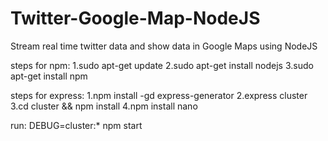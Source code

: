 # Twitter-Google-Map-NodeJS
Stream real time twitter data and show data in Google Maps using NodeJS

steps for npm:
1.sudo apt-get update 
2.sudo apt-get install nodejs
3.sudo apt-get install npm

steps for express:
1.npm install -gd express-generator
2.express cluster
3.cd cluster && npm install
4.npm install nano

run: DEBUG=cluster:* npm start
